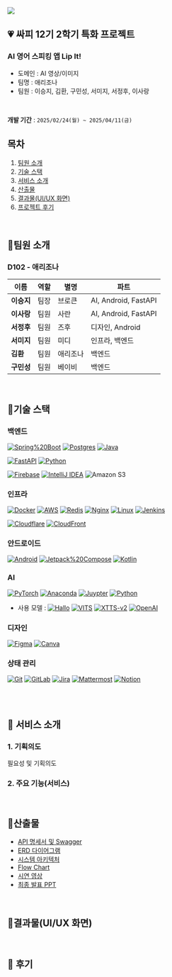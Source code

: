 
![](https://velog.velcdn.com/images/bmlsj/post/8c9a2955-8e23-4e89-9e82-367497bcfdb5/image.png)


## 💗 **싸피 12기 2학기 특화 프로젝트**
### AI 영어 스피킹 앱 Lip It!
- 도메인 : AI 영상/이미지
- 팀명 : 애리조나
- 팀원 : 이승지, 김환, 구민성, 서미지, 서정후, 이사랑

</br>

**개발 기간** : `2025/02/24(월) ~ 2025/04/11(금)`



## 목차
1. [팀원 소개](#팀원-소개)
2. [기술 스택](#기술-스택)
3. [서비스 소개](#서비스-소개)
4. [산출물](#산출물)
5. [결과물(UI/UX 화면)](#결과물(UI/UX-화면))
6. [프로젝트 후기](#프로젝트-후기)

</br>


## 📌팀원 소개
### D102 - 애리조나

| 이름    | 역할  | 별명    | 파트 |
| ------ | ------ | ---- | ---|
| **이승지**  | 팀장 | 브로큰 | AI, Android, FastAPI |   
| **이사랑** | 팀원 | 사란 | AI, Android, FastAPI |      
| **서정후** |  팀원 | 즈후 | 디자인, Android  |     
| **서미지** | 팀원 | 미디 | 인프라, 백엔드 |  
| **김환** | 팀원 | 애리조나  | 백엔드  |  
 | **구민성** | 팀원 | 베이비  | 백엔드 |  

<br>

## 📌기술 스택
<left>

### 백엔드


[![Spring%20Boot](https://img.shields.io/badge/springboot-6DB33F?logo=springboot&logoColor=white)](#)
[![Postgres](https://img.shields.io/badge/Postgres-%23316192.svg?logo=postgresql&logoColor=white)](#)
[![Java](https://img.shields.io/badge/Java-%23ED8B00.svg?logo=openjdk&logoColor=white)](#)

[![FastAPI](https://img.shields.io/badge/FastAPI-009485.svg?logo=fastapi&logoColor=white)](#)
[![Python](https://img.shields.io/badge/Python-3776AB?logo=python&logoColor=fff)](#)

[![Firebase](https://img.shields.io/badge/Firebase-039BE5?logo=Firebase&logoColor=white)](#)
[![IntelliJ IDEA](https://img.shields.io/badge/IntelliJIDEA-000000?logo=intellij-idea&logoColor=white)](#)
![Amazon S3](https://img.shields.io/badge/Amazon%20S3-FF9900?&logo=amazons3&logoColor=white)

### 인프라

[![Docker](https://img.shields.io/badge/Docker-2496ED?logo=docker&logoColor=fff)](#)
[![AWS](https://img.shields.io/badge/AWS-%23FF9900.svg?logo=amazon-web-services&logoColor=white)](#)
[![Redis](https://img.shields.io/badge/Redis-%23DD0031.svg?logo=redis&logoColor=white)](#)
[![Nginx](https://img.shields.io/badge/nginx-%23009639.svg?logo=nginx&logoColor=white)](#)
[![Linux](https://img.shields.io/badge/Linux-FCC624?logo=linux&logoColor=black)](#)
[![Jenkins](https://img.shields.io/badge/Jenkins-D24939?logo=jenkins&logoColor=white)](#)

[![Cloudflare](https://img.shields.io/badge/Cloudflare-F38020?logo=Cloudflare&logoColor=white)](#)
[![CloudFront](https://img.shields.io/badge/CloudFront-D24939?logo=cloudfront&logoColor=white)](#)



### 안드로이드 

[![Android](https://img.shields.io/badge/Android-3DDC84?logo=android&logoColor=white)](#)
[![Jetpack%20Compose](https://img.shields.io/badge/Jetpack_Compose-%4285F4FF.svg?logo=Jetpack-Compose&logoColor=white)](#)
[![Kotlin](https://img.shields.io/badge/Kotlin-%237F52FF.svg?logo=kotlin&logoColor=white)](#)


### AI


[![PyTorch](https://img.shields.io/badge/PyTorch-EE4C2C?logo=pytorch&logoColor=fff)](#)
[![Anaconda](https://img.shields.io/badge/Anaconda-44A833?logo=anaconda&logoColor=fff)](#)
[![Juypter](https://img.shields.io/badge/Jupyter%20Notebook-FA0F00?logo=jupyter&logoColor=white)](#)
[![Python](https://img.shields.io/badge/Python-3776AB?logo=python&logoColor=fff)](#)


- 사용 모델 : 
[![Hallo](https://img.shields.io/badge/Hallo-44A833?logo=anaconda&logoColor=fff)](#)
[![VITS](https://img.shields.io/badge/VITS-44A833?logo=anaconda&logoColor=fff)](#)
[![XTTS-v2](https://img.shields.io/badge/XTTS-v2-44A833?logo=anaconda&logoColor=fff)](#)
[![OpenAI](https://img.shields.io/badge/OpenAI-74aa9c?logo=openai&logoColor=fff)](#)



### 디자인

[![Figma](https://img.shields.io/badge/Figma-F24E1E?logo=figma&logoColor=white)](#)
[![Canva](https://img.shields.io/badge/Canva-00C4CC?logo=Canva&logoColor=white)](#)


### 상태 관리
[![Git](https://img.shields.io/badge/Git-F05032?logo=git&logoColor=fff)](#)
[![GitLab](https://img.shields.io/badge/GitLab-FC6D26?logo=gitlab&logoColor=fff)](#)
[![Jira](https://img.shields.io/badge/Jira-0052CC?logo=jira&logoColor=fff)](#)
[![Mattermost](https://img.shields.io/badge/mattermost-002E5F?logo=mattermost&logoColor=fff)](#)
[![Notion](https://img.shields.io/badge/Notion-000?logo=notion&logoColor=fff)](#)

</center>

<br>


</br>

## 📌 서비스 소개

### 1. 기획의도

필요성 및 기획의도

### 2. 주요 기능(서비스)


<br>

## 📌산출물 
- [API 명세서 및 Swagger]()
- [ERD 다이어그램](docs/ERD.md)
- [시스템 아키텍처](docs/SystemArchitecture.md)
- [Flow Chart]()
- [시연 영상]()
- [최종 발표 PPT]()


<br>

##  📌결과물(UI/UX 화면)

<br>


## 📌 후기



<br>
